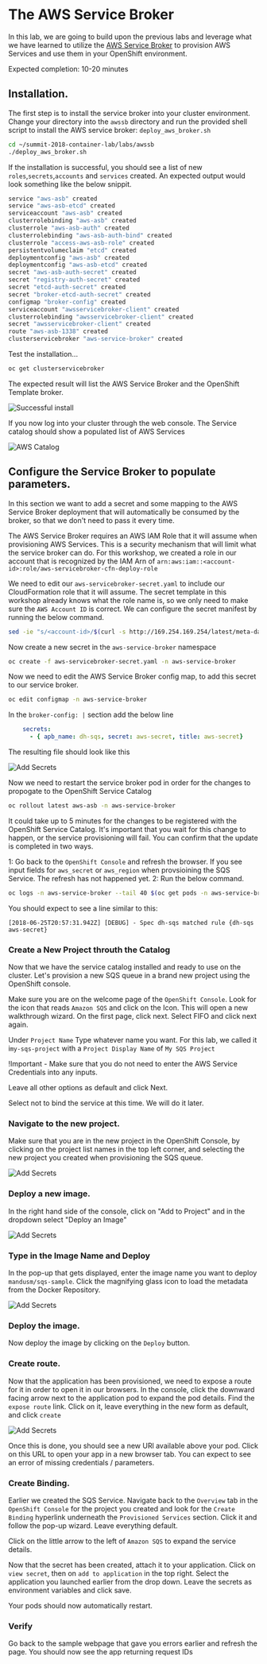 # The AWS Service Broker

In this lab, we are going to build upon the previous labs and leverage what we have learned to utilize the [AWS Service Broker](https://github.com/awslabs/aws-servicebroker) to provision AWS Services and use them in your OpenShift environment.

Expected completion: 10-20 minutes

## Installation.
The first step is to install the service broker into your cluster environment. Change your directory into the `awssb` directory and run the provided shell script to install the AWS service broker: `deploy_aws_broker.sh`

```bash
cd ~/summit-2018-container-lab/labs/awssb
./deploy_aws_broker.sh
```

If the installation is successful, you should see a list of new `roles`,`secrets`,`accounts` and `services` created. An expected output would look something like the below snippit.

```bash
service "aws-asb" created
service "aws-asb-etcd" created
serviceaccount "aws-asb" created
clusterrolebinding "aws-asb" created
clusterrole "aws-asb-auth" created
clusterrolebinding "aws-asb-auth-bind" created
clusterrole "access-aws-asb-role" created
persistentvolumeclaim "etcd" created
deploymentconfig "aws-asb" created
deploymentconfig "aws-asb-etcd" created
secret "aws-asb-auth-secret" created
secret "registry-auth-secret" created
secret "etcd-auth-secret" created
secret "broker-etcd-auth-secret" created
configmap "broker-config" created
serviceaccount "awsservicebroker-client" created
clusterrolebinding "awsservicebroker-client" created
secret "awsservicebroker-client" created
route "aws-asb-1338" created
clusterservicebroker "aws-service-broker" created
```

Test the installation...

```bash
oc get clusterservicebroker
```

The expected result will list the AWS Service Broker and the OpenShift Template broker.

![Successful install](/api/workshops/openshift_rh_summit_2018/content/assets/labs/awssb/img/oc-get-csb.png "Successful install")

If you now log into your cluster through the web console. The Service catalog should show a populated list of AWS Services

![AWS Catalog](/api/workshops/openshift_rh_summit_2018/content/assets/labs/awssb/img/sc-awssb-listing.png "List of AWS Services")

## Configure the Service Broker to populate parameters. 
In this section we want to add a secret and some mapping to the AWS Service Broker deployment that will automatically be consumed by the broker, so that we don't need to pass it every time.

The AWS Service Broker requires an AWS IAM Role that it will assume when provisioning AWS Services. This is a security mechanism that will limit what the service broker can do. For this workshop, we created a role in our account that is recognized by the IAM Arn of `arn:aws:iam::<account-id>:role/aws-servicebroker-cfn-deploy-role`

We need to edit our `aws-servicebroker-secret.yaml` to include our CloudFormation role that it will assume. The secret template in this workshop already knows what the role name is, so we only need to make sure the `AWS Account ID` is correct. We can configure the secret manifest by running the below command.

```bash
sed -ie "s/<account-id>/$(curl -s http://169.254.169.254/latest/meta-data/iam/info/ | grep -oP '\d*(?=\:instance-profile)')/g" aws-servicebroker-secret.yaml
```

Now create a new secret in the `aws-service-broker` namespace

```bash
oc create -f aws-servicebroker-secret.yaml -n aws-service-broker
```

Now we need to edit the AWS Service Broker config map, to add this secret to our service broker. 

```bash
oc edit configmap -n aws-service-broker
```

In the `broker-config: |` section add the below line

```yaml
    secrets:
      - { apb_name: dh-sqs, secret: aws-secret, title: aws-secret}
```

The resulting file should look like this

![Add Secrets](/api/workshops/openshift_rh_summit_2018/content/assets/labs/awssb/img/add-awssb-secret.png "Add APB Secrets")

Now we need to restart the service broker pod in order for the changes to propogate to the OpenShift Service Catalog

```bash
oc rollout latest aws-asb -n aws-service-broker
```

It could take up to 5 minutes for the changes to be registered with the OpenShift Service Catalog. It's important that you wait for this change to happen, or the service provisioning will fail. You can confirm that the update is completed in two ways. 

1: Go back to the `OpenShift Console` and refresh the browser. If you see input fields for `aws_secret` or `aws_region` when provsioining the SQS Service. The refresh has not happened yet. 
2: Run the below command.

```bash
oc logs -n aws-service-broker --tail 40 $(oc get pods -n aws-service-broker | grep -oE 'aws-asb-[0-9]-[aA0-zZ9]*')
```

You should expect to see a line similar to this:
```
[2018-06-25T20:57:31.942Z] [DEBUG] - Spec dh-sqs matched rule {dh-sqs aws-secret}
```

### Create a New Project throuth the Catalog 
Now that we have the service catalog installed and ready to use on the cluster. Let's provision a new SQS queue in a brand new project using the OpenShift console.

Make sure you are on the welcome page of the `OpenShift Console`. Look for the icon that reads `Amazon SQS` and click on the Icon. This will open a new walkthrough wizard.
On the first page, click next. Select FIFO and click next again. 

Under `Project Name` Type whatever name you want. For this lab, we called it i`my-sqs-project` with a `Project Display Name` of `My SQS Project`

!Important - Make sure that you do not need to enter the AWS Service Credentials into any inputs. 

Leave all other options as default and click Next.

Select not to bind the service at this time. We will do it later.

### Navigate to the new project. 
Make sure that you are in the new project in the OpenShift Console, by clicking on the project list names in the top left corner, and selecting the new project you created when provisioning the SQS queue.

![Add Secrets](/api/workshops/openshift_rh_summit_2018/content/assets/labs/awssb/img/change-project.png "Add APB Secrets")

### Deploy a new image. 
In the right hand side of the console, click on "Add to Project" and in the dropdown select "Deploy an Image"

![Add Secrets](/api/workshops/openshift_rh_summit_2018/content/assets/labs/awssb/img/deploy-image.png "Add APB Secrets")

### Type in the Image Name and Deploy
In the pop-up that gets displayed, enter the image name you want to deploy `mandusm/sqs-sample`. Click the magnifying glass icon to load the metadata from the Docker Repository. 

![Add Secrets](/api/workshops/openshift_rh_summit_2018/content/assets/labs/awssb/img/image-metadata.png "Add APB Secrets")

### Deploy the image. 
Now deploy the image by clicking on the `Deploy` button. 

### Create route. 
Now that the application has been provisioned, we need to expose a route for it in order to open it in our browsers. In the console, click the downward facing arrow next to the application pod to expand the pod details. Find the `expose route` link. Click on it, leave everything in the new form as default, and click `create`

![Add Secrets](/api/workshops/openshift_rh_summit_2018/content/assets/labs/awssb/img/create-route.png "Add APB Secrets")

Once this is done, you should see a new URl available above your pod. Click on this URL to open your app in a new browser tab. You can expect to see an error of missing credentials / parameters. 

### Create Binding. 
Earlier we created the SQS Service. Navigate back to the `Overview` tab in the `OpenShift Console` for the project you created and look for the `Create Binding` hyperlink underneath the `Provisioned Services` section. Click it and follow the pop-up wizard. Leave everything default. 

Click on the little arrow to the left of `Amazon SQS` to expand the service details.

Now that the secret has been created, attach it to your application. Click on `view secret`, then on `add to application` in the top right. Select the application you launched earlier from the drop down. Leave the secrets as environment variables and click save. 

Your pods should now automatically restart.

### Verify
Go back to the sample webpage that gave you errors earlier and refresh the page. You should now see the app returning request IDs



